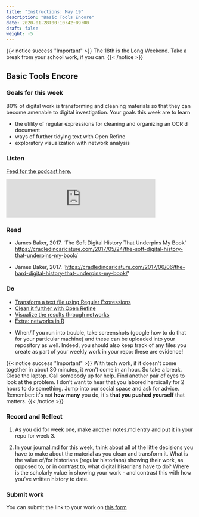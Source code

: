 ```yaml
---
title: "Instructions: May 19"
description: "Basic Tools Encore"
date: 2020-01-28T00:10:42+09:00
draft: false
weight: -5
---
```

{{< notice success "Important" >}} The 18th is the Long Weekend. Take a break from your school work, if you can.
{{< /notice >}}

## Basic Tools Encore

### Goals for this week

80% of digital work is transforming and cleaning materials so that they can become amenable to digital investigation. Your goals this week are to learn
+ the utility of regular expressions for cleaning and organizing an OCR'd document
+ ways of further tidying text with Open Refine
+ exploratory visualization with network analysis

### Listen  

[Feed for the podcast here.](https://anchor.fm/s/1c3d3bfc/podcast/rss)

<iframe src="https://anchor.fm/hist3814o/embed/episodes/Week-Three-Basic-Tools-Encore-ed2vd0" height="102px" width="400px" frameborder="0" scrolling="no"></iframe>

### Read

+ James Baker, 2017. 'The Soft Digital History That Underpins My Book' https://cradledincaricature.com/2017/05/24/the-soft-digital-history-that-underpins-my-book/

+ James Baker, 2017. 'https://cradledincaricature.com/2017/06/06/the-hard-digital-history-that-underpins-my-book/'

### Do

+ [Transform a text file using Regular Expressions](/week/3/regex)
+ [Clean it further with Open Refine](/week/3/open-refine)
+ [Visualize the results through networks](/week/3/networks)
+ [Extra: networks in R](/week/3/bonus)

- When/if you run into trouble, take screenshots (google how to do that for your particular machine) and these can be uploaded into your repository as well. Indeed, you should also keep track of any files you create as part of your weekly work in your repo: these are evidence!

{{< notice success "Important" >}} With tech work, if it doesn't come together in about 30 minutes, it won't come in an hour. So take a break. Close the laptop. Call somebody up for help. Find another pair of eyes to look at the problem. I don't want to hear that you labored heroically for 2 hours to do something. Jump into our social space and ask for advice. Remember: it's not **how many** you do, it's **that you pushed yourself** that matters.
{{< /notice >}}

### Record and Reflect

1. As you did for week one, make another notes.md entry and put it in your repo for week 3.

2. In your journal.md for this week, think about all of the little decisions you have to make about the material as you clean and transform it. What is the value of/for historians (regular historians) showing their work, as opposed to, or in contrast to, what digital historians have to do? Where is the scholarly value in showing your work - and contrast this with how you've written history to date.


### Submit work

You can submit the link to your work on [this form](https://docs.google.com/forms/d/e/1FAIpQLSc3iURU-J6usI6994Hm9MkBsIViOEbnoIyqtxhmhXbFW8raAw/viewform?usp=sf_link)
